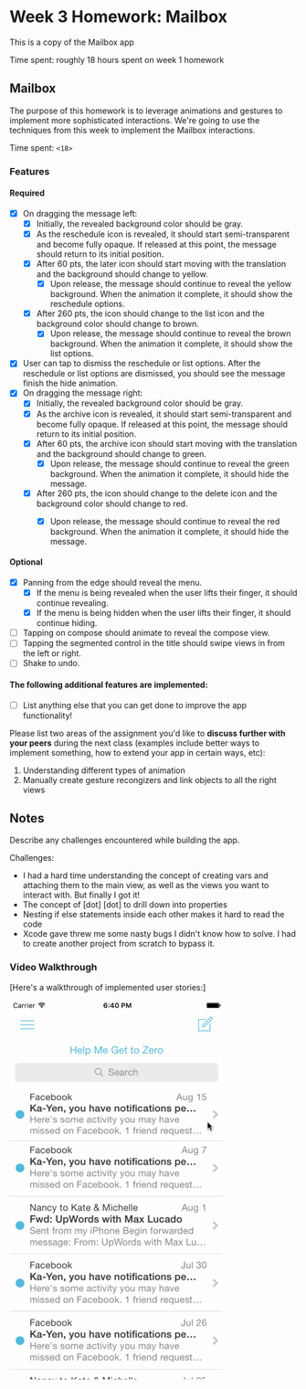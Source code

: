 # Week 3 Homework: Mailbox

This is a copy of the Mailbox app

Time spent: roughly 18 hours spent on week 1 homework

## Mailbox

The purpose of this homework is to leverage animations and gestures to implement more sophisticated interactions. We're going to use the techniques from this week to implement the Mailbox interactions.

Time spent: `<18>`

### Features

#### Required

- [x] On dragging the message left:
  - [x] Initially, the revealed background color should be gray.
  - [x] As the reschedule icon is revealed, it should start semi-transparent and become fully opaque. If released at this point, the message should return to its initial position.
  - [x] After 60 pts, the later icon should start moving with the translation and the background should change to yellow.
    - [x] Upon release, the message should continue to reveal the yellow background. When the animation it complete, it should show the reschedule options.
  - [x] After 260 pts, the icon should change to the list icon and the background color should change to brown.
    - [x] Upon release, the message should continue to reveal the brown background. When the animation it complete, it should show the list options.

- [x] User can tap to dismiss the reschedule or list options. After the reschedule or list options are dismissed, you should see the message finish the hide animation.
- [x] On dragging the message right:
  - [x] Initially, the revealed background color should be gray.
  - [x] As the archive icon is revealed, it should start semi-transparent and become fully opaque. If released at this point, the message should return to its initial position.
  - [x] After 60 pts, the archive icon should start moving with the translation and the background should change to green.
    - [x] Upon release, the message should continue to reveal the green background. When the animation it complete, it should hide the message.
  - [x] After 260 pts, the icon should change to the delete icon and the background color should change to red.
    - [x] Upon release, the message should continue to reveal the red background. When the animation it complete, it should hide the message.


#### Optional

- [x] Panning from the edge should reveal the menu.
  - [x] If the menu is being revealed when the user lifts their finger, it should continue revealing.
  - [x] If the menu is being hidden when the user lifts their finger, it should continue hiding.
- [ ] Tapping on compose should animate to reveal the compose view.
- [ ] Tapping the segmented control in the title should swipe views in from the left or right.
- [ ] Shake to undo.

#### The following **additional** features are implemented:

- [ ] List anything else that you can get done to improve the app functionality!

Please list two areas of the assignment you'd like to **discuss further with your peers** during the next class (examples include better ways to implement something, how to extend your app in certain ways, etc):

1. Understanding different types of animation
2. Manually create gesture recongizers and link objects to all the right views


## Notes

Describe any challenges encountered while building the app.

Challenges: 
- I had a hard time understanding the concept of creating vars and attaching them to the main view, as well as the views you want to interact with. But finally I got it!
- The concept of [dot] [dot] to drill down into properties 
- Nesting if else statements inside each other makes it hard to read the code 
- Xcode gave threw me some nasty bugs I didn't know how to solve. I had to create another project from scratch to bypass it. 

### Video Walkthrough 

[Here's a walkthrough of implemented user stories:]

<img src='https://github.com/quandnguyen/codepath/blob/master/Week3-Mailbox/week3-homework.gif?raw=true' title='Video Walkthrough' width='' alt='Video Walkthrough' />
